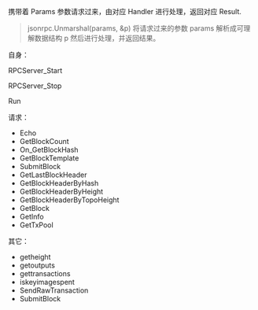 携带着 Params 参数请求过来，由对应 Handler 进行处理，返回对应 Result.

> jsonrpc.Unmarshal\(params, &p\) 将请求过来的参数 params 解析成可理解数据结构 p 然后进行处理，并返回结果。

自身：

RPCServer\_Start

RPCServer\_Stop

Run

请求：

* Echo
* GetBlockCount
* On\_GetBlockHash
* GetBlockTemplate
* SubmitBlock
* GetLastBlockHeader
* GetBlockHeaderByHash
* GetBlockHeaderByHeight
* GetBlockHeaderByTopoHeight
* GetBlock
* GetInfo
* GetTxPool

其它：

* getheight
* getoutputs
* gettransactions
* iskeyimagespent
* SendRawTransaction
* SubmitBlock



